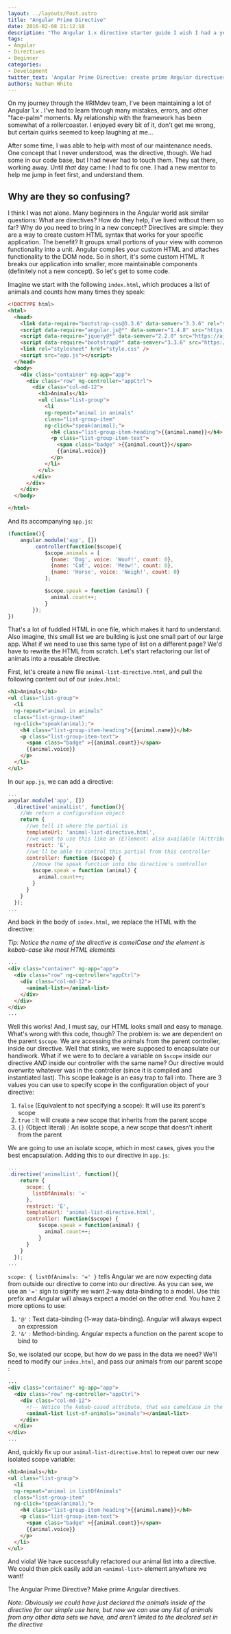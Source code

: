 ```yaml
---
layout: ../layouts/Post.astro
title: "Angular Prime Directive"
date: 2016-02-08 21:12:18
description: "The Angular 1.x directive starter guide I wish I had a year ago."
tags:
- Angular
- Directives
- Beginner
categories:
- Development
twitter_text: 'Angular Prime Directive: create prime Angular directives'
authors: Nathan White
---
```


On my journey through the #RIMdev team, I've been maintaining a lot of Angular 1.x . I've had to learn through many mistakes, errors, and other "face-palm" moments. My relationship with the framework has been somewhat of a rollercoaster. I enjoyed every bit of it, don't get me wrong, but certain quirks seemed to keep laughing at me...

After some time,  I was able to help with most of our maintenance needs. One concept that I never understood, was the directive, though. We had some in our code base, but I had never had to touch them. They sat there, working away. Until *that* day came: I had to fix one.
I had a new mentor to help me jump in feet first, and understand them.

## Why are they so confusing?

I think I was not alone. Many beginners in the Angular world ask similar questions: What are directives? How do they help, I've lived without them so far? Why do you need to bring in a new concept? Directives are simple: they are a way to create custom HTML syntax that works for your specific application. The benefit? It groups small portions of your view with common functionality into a unit. Angular compiles your custom HTML and attaches functionality to the DOM node. So in short, it's some custom HTML. It breaks our application into smaller, more maintainable components (definitely not a new concept). So let's get to some code.

Imagine we start with the following `index.html`, which produces a list of animals and counts how many times they speak:

```html
<!DOCTYPE html>
<html>
  <head>
    <link data-require="bootstrap-css@3.3.6" data-semver="3.3.6" rel="stylesheet" href="https://maxcdn.bootstrapcdn.com/bootstrap/3.3.6/css/bootstrap.css" />
    <script data-require="angular.js@*" data-semver="1.4.8" src="https://code.angularjs.org/1.4.8/angular.js"></script>
    <script data-require="jquery@*" data-semver="2.2.0" src="https://ajax.googleapis.com/ajax/libs/jquery/2.2.0/jquery.min.js"></script>
    <script data-require="bootstrap@*" data-semver="3.3.6" src="https://maxcdn.bootstrapcdn.com/bootstrap/3.3.6/js/bootstrap.min.js"></script>
    <link rel="stylesheet" href="style.css" />
    <script src="app.js"></script>
  </head>
  <body>
    <div class="container" ng-app="app">
      <div class="row" ng-controller="appCtrl">
        <div class="col-md-12">
          <h1>Animals</h1>
          <ul class="list-group">
            <li
            ng-repeat="animal in animals"
            class="list-group-item"
            ng-click="speak(animal);">
              <h4 class="list-group-item-heading">{{animal.name}}</h4>
              <p class="list-group-item-text">
                <span class="badge" >{{animal.count}}</span>
                {{animal.voice}}
              </p>
            </li>
          </ul>
        </div>
      </div>
    </div>
  </body>

</html>
```

And its accompanying `app.js`:

```javascript
(function(){
    angular.module('app', [])
        .controller(function($scope){
            $scope.animals = [
              {name: 'Dog', voice: 'Woof!', count: 0},
              {name: 'Cat', voice: 'Meow!', count: 0},
              {name: 'Horse', voice: 'Neigh!', count: 0}
            ];

            $scope.speak = function (animal) {
              animal.count++;
            }
        });
})
```

That's a lot of fuddled HTML in one file, which makes it hard to understand. Also imagine, this small list we are building is just one small part of our large app. What if we need to use this same type of list on a different page? We'd have to rewrite the HTML from scratch. Let's start refactoring our list of animals into a reusable directive.

First, let's create a new file `animal-list-directive.html`, and pull the following content out of our `index.html`:

```html
<h1>Animals</h1>
<ul class="list-group">
  <li
  ng-repeat="animal in animals"
  class="list-group-item"
  ng-click="speak(animal);">
    <h4 class="list-group-item-heading">{{animal.name}}</h4>
    <p class="list-group-item-text">
      <span class="badge" >{{animal.count}}</span>
      {{animal.voice}}
    </p>
  </li>
</ul>
```

In our `app.js`, we can add a directive:

```javascript
...
angular.module('app', [])
  .directive('animalList', function(){
    //We return a configuration object
    return {
      //we tell it where the partial is
      templateUrl: 'animal-list-directive.html',
      //we want to use this like an (E)lement: also available (A)ttribute (C)lass
      restrict: 'E',
      //we'll be able to control this partial from this controller
      controller: function ($scope) {
        //move the speak function into the directive's controller
        $scope.speak = function (animal) {
          animal.count++;
        }
      }
    }
  });
...
```

And back in the body of `index.html`, we replace the HTML with the directive:

*Tip: Notice the name of the directive is camelCase and the element is kebab-case like most HTML elements*

```html
...
<div class="container" ng-app="app">
  <div class="row" ng-controller="appCtrl">
    <div class="col-md-12">
      <animal-list></animal-list>
    </div>
  </div>
</div>
...
```


Well this works! And, I must say, our HTML looks small and easy to manage. What's wrong with this code, though? The problem is: we are dependent on the parent `$scope`. We are accessing the animals from the parent controller, inside our directive. Well that stinks, we were supposed to encapsulate our handiwork. What if we were to to declare a variable on `$scope` inside our directive *AND* inside our controller with the same name? Our directive would overwrite whatever was in the controller (since it is compiled and instantiated last). This scope leakage is an easy trap to fall into. There are 3 values you can use to specify scope in the configuration object of your directive:

1. `false` (Equivalent to not specifying a scope): It will use its parent's scope
2. `true` : It will create a new scope that inherits from the parent scope
3. `{}` (Object literal) : An isolate scope, a new scope that doesn't inherit from the parent

We are going to use an isolate scope, which in most cases, gives you the best encapsulation. Adding this to our directive in `app.js`:

```javascript
...
.directive('animalList', function(){
    return {
      scope: {
        listOfAnimals: '='
      },
      restrict: 'E',
      templateUrl: 'animal-list-directive.html',
      controller: function($scope) {
          $scope.speak = function(animal) {
            animal.count++;
          }
      }
    }
  });
...
```

`scope: { listOfAnimals: '=' }` tells Angular we are now expecting data from outside our directive to come into our directive. As you can see, we use an `'='` sign to signify we want 2-way data-binding to a model. Use this prefix and Angular will always expect a model on the other end. You have 2 more options to use:

1. `'@'` : Text data-binding (1-way data-binding). Angular will always expect an expression
2. `'&'` : Method-binding. Angular expects a function on the parent scope to bind to

So, we isolated our scope, but how do we pass in the data we need? We'll need to modify our `index.html`, and pass our animals from our parent scope :

```html
...
<div class="container" ng-app="app">
  <div class="row" ng-controller="appCtrl">
    <div class="col-md-12">
      <!-- Notice the kebab-cased attribute, that was camelCase in the directive -->
      <animal-list list-of-animals="animals"></animal-list>
    </div>
  </div>
</div>
...
```

And, quickly fix up our `animal-list-directive.html` to repeat over our new isolated scope variable:

```html
<h1>Animals</h1>
<ul class="list-group">
  <li
  ng-repeat="animal in listOfAnimals"
  class="list-group-item"
  ng-click="speak(animal);">
    <h4 class="list-group-item-heading">{{animal.name}}</h4>
    <p class="list-group-item-text">
      <span class="badge" >{{animal.count}}</span>
      {{animal.voice}}
    </p>
  </li>
</ul>
```

And viola! We have successfully refactored our animal list into a directive. We could then pick easily add an `<animal-list>` element anywhere we want!

The Angular Prime Directive? Make prime Angular directives.

*Note: Obviously we could have just declared the animals inside of the directive for our simple use here, but now we can use any list of animals from any other data sets we have, and aren't limited to the declared set in the directive*
